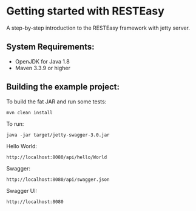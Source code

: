 Getting started with RESTEasy
=============================
A step-by-step introduction to the RESTEasy framework with jetty server.

System Requirements:
--------------------
- OpenJDK for Java 1.8
- Maven 3.3.9 or higher

Building the example project:
-----------------------------

To build the fat JAR and run some tests:

    mvn clean install

To run:

    java -jar target/jetty-swagger-3.0.jar

Hello World:

    http://localhost:8080/api/hello/World

Swagger:

    http://localhost:8080/api/swagger.json

Swagger UI:

    http://localhost:8080

